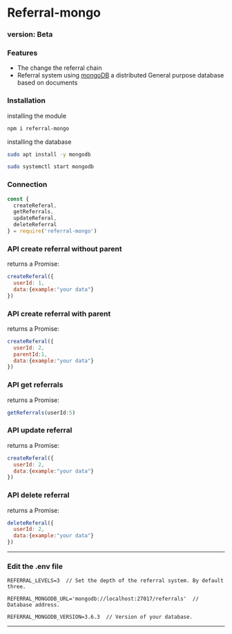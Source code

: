 # Referral-mongo  
### version: Beta

### Features

- The change the referral chain
- Referral system using [mongoDB](https://www.mongodb.com/) a distributed General purpose database based on documents

### Installation

installing the module

```bash
npm i referral-mongo
```

installing the database

```bash
sudo apt install -y mongodb

sudo systemctl start mongodb
```

### Сonnection

```js
const {
  createReferal,
  getReferrals,
  updateReferal,
  deleteReferral
} = require('referral-mongo')
```

### API create referral without parent

returns a Promise:

```js
createReferal({
  userId: 1,
  data:{example:"your data"}
})
```

### API create referral with parent

returns a Promise:

```js
createReferal({
  userId: 2,
  parentId:1,
  data:{example:"your data"}
})
```

### API get referrals

returns a Promise:

```js
getReferrals(userId:5)
```

### API update referral

returns a Promise:

```js
createReferal({
  userId: 2,
  data:{example:"your data"}
})
```

### API delete referral

returns a Promise:

```js
deleteReferal({
  userId: 2,
  data:{example:"your data"}
})
```

----
### Edit the **.env** file

```
REFERRAL_LEVELS=3  // Set the depth of the referral system. By default three.

REFERRAL_MONGODB_URL='mongodb://localhost:27017/referrals'  // Database address.

REFERRAL_MONGODB_VERSION=3.6.3  // Version of your database.
```
----
